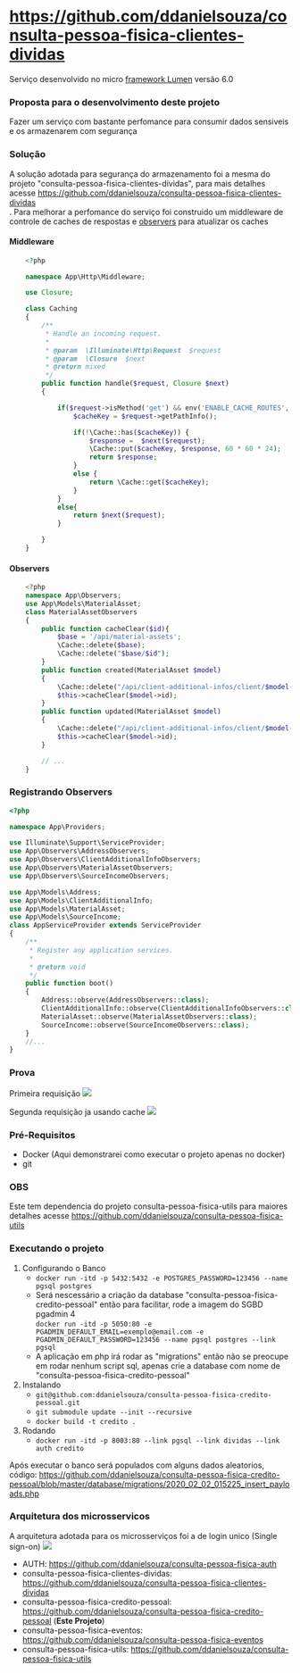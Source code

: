 # https://github.com/ddanielsouza/consulta-pessoa-fisica-clientes-dividas

Serviço desenvolvido no micro <a href="https://lumen.laravel.com/">framework Lumen</a> versão 6.0

### Proposta para o desenvolvimento deste projeto ###
Fazer um serviço com bastante perfomance para consumir dados sensiveis e os armazenarem com segurança

### Solução ###
A solução adotada para segurança do armazenamento foi a mesma do projeto "consulta-pessoa-fisica-clientes-dividas", para mais detalhes acesse <a href="https://github.com/ddanielsouza/consulta-pessoa-fisica-clientes-dividas">https://github.com/ddanielsouza/consulta-pessoa-fisica-clientes-dividas</a><br>.
Para melhorar a perfomance do serviço foi construido um middleware de controle de caches de respostas e <a href="https://laravel.com/docs/6.x/eloquent#observers">observers</a> para atualizar os caches 

#### Middleware
```PHP
    <?php

    namespace App\Http\Middleware;

    use Closure;

    class Caching
    {
        /**
         * Handle an incoming request.
         *
         * @param  \Illuminate\Http\Request  $request
         * @param  \Closure  $next
         * @return mixed
         */
        public function handle($request, Closure $next)
        {

            if($request->isMethod('get') && env('ENABLE_CACHE_ROUTES', true)){
                $cacheKey = $request->getPathInfo();

                if(!\Cache::has($cacheKey)) {
                    $response =  $next($request);
                    \Cache::put($cacheKey, $response, 60 * 60 * 24);
                    return $response;
                }
                else {
                    return \Cache::get($cacheKey);
                }
            }
            else{
                return $next($request);
            }

        }
    }
```
#### Observers
```PHP
    <?php
    namespace App\Observers;
    use App\Models\MaterialAsset;
    class MaterialAssetObservers
    {
        public function cacheClear($id){
            $base = '/api/material-assets';
            \Cache::delete($base);
            \Cache::delete("$base/$id");
        }
        public function created(MaterialAsset $model)
        {
            \Cache::delete("/api/client-additional-infos/client/$model->client_id/score");
            $this->cacheClear($model->id);
        }
        public function updated(MaterialAsset $model)
        {
            \Cache::delete("/api/client-additional-infos/client/$model->client_id/score");
            $this->cacheClear($model->id);
        }

        // ...
    }
```
### Registrando Observers

```PHP
<?php

namespace App\Providers;

use Illuminate\Support\ServiceProvider;
use App\Observers\AddressObservers;
use App\Observers\ClientAdditionalInfoObservers;
use App\Observers\MaterialAssetObservers;
use App\Observers\SourceIncomeObservers;

use App\Models\Address;
use App\Models\ClientAdditionalInfo;
use App\Models\MaterialAsset;
use App\Models\SourceIncome;
class AppServiceProvider extends ServiceProvider
{
    /**
     * Register any application services.
     *
     * @return void
     */
    public function boot()
    {
        Address::observe(AddressObservers::class);
        ClientAdditionalInfo::observe(ClientAdditionalInfoObservers::class);
        MaterialAsset::observe(MaterialAssetObservers::class);
        SourceIncome::observe(SourceIncomeObservers::class);
    }
    //...
}

```
### Prova
Primeira requisição 
<img src="https://i.pinimg.com/originals/41/e1/b4/41e1b44c4ca5fce614bd2012aa0c034e.png"/>

Segunda requisição ja usando cache
<img src="https://i.pinimg.com/originals/8a/f8/d4/8af8d422996c7a93c2215d3df543e47d.png"/>

### Pré-Requisitos
* Docker (Aqui demonstrarei como executar o projeto apenas no docker)
* git

### OBS
Este tem dependencia do projeto consulta-pessoa-fisica-utils para maiores detalhes acesse <a href="https://github.com/ddanielsouza/consulta-pessoa-fisica-utils">https://github.com/ddanielsouza/consulta-pessoa-fisica-utils</a>

### Executando o projeto

1. Configurando o Banco
    * ```docker run -itd -p 5432:5432 -e POSTGRES_PASSWORD=123456 --name pgsql postgres```
    * Será nescessário a criação da database "consulta-pessoa-fisica-credito-pessoal" então  para facilitar, rode a imagem do SGBD pgadmin 4 <br>
     ``` docker run -itd -p 5050:80 -e PGADMIN_DEFAULT_EMAIL=exemplo@email.com -e PGADMIN_DEFAULT_PASSWORD=123456 --name pgsql postgres --link pgsql ```
    * A aplicação em php irá rodar as "migrations" então não se preocupe em rodar nenhum script sql, apenas crie a database com nome de "consulta-pessoa-fisica-credito-pessoal"
2. Instalando
    * ``` git@github.com:ddanielsouza/consulta-pessoa-fisica-credito-pessoal.git ```
    * ``` git submodule update --init --recursive ```
    * ``` docker build -t credito . ```
3. Rodando
    * ``` docker run -itd -p 8003:80 --link pgsql --link dividas --link auth credito ```
    
Após executar o banco será populados com alguns dados aleatorios, código: https://github.com/ddanielsouza/consulta-pessoa-fisica-credito-pessoal/blob/master/database/migrations/2020_02_02_015225_insert_payloads.php
    
### Arquitetura dos microsservicos
A arquitetura adotada para os microsserviços foi a de login unico (Single sign-on)
<img src="https://i.pinimg.com/originals/72/2d/dc/722ddc85dad8a4cdf783dbc23e660d33.png"/>

* AUTH: <a href="https://github.com/ddanielsouza/consulta-pessoa-fisica-auth">https://github.com/ddanielsouza/consulta-pessoa-fisica-auth</a> 
* consulta-pessoa-fisica-clientes-dividas: <a href="https://github.com/ddanielsouza/consulta-pessoa-fisica-clientes-dividas">https://github.com/ddanielsouza/consulta-pessoa-fisica-clientes-dividas</a> 
* consulta-pessoa-fisica-credito-pessoal: <a href="https://github.com/ddanielsouza/consulta-pessoa-fisica-credito-pessoal">https://github.com/ddanielsouza/consulta-pessoa-fisica-credito-pessoal</a> (<b>Este Projeto</b>)
* consulta-pessoa-fisica-eventos: <a href="https://github.com/ddanielsouza/consulta-pessoa-fisica-eventos">https://github.com/ddanielsouza/consulta-pessoa-fisica-eventos</a>
* consulta-pessoa-fisica-utils: <a href="https://github.com/ddanielsouza/consulta-pessoa-fisica-utils">https://github.com/ddanielsouza/consulta-pessoa-fisica-utils</a>
